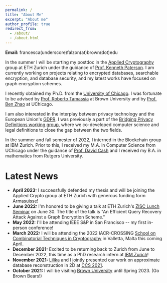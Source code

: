 ```yaml
---
permalink: /
title: "About Me"
excerpt: "About me"
author_profile: true
redirect_from: 
  - /about/
  - /about.html
---
```


**Email:** francesca(underscore)falzon(at)brown(dot)edu

In the summer I will be starting my postdoc in the [Applied Cryptography](https://appliedcrypto.ethz.ch/) group at ETH Zurich under the guidance of [Prof. Kenneth Paterson](https://inf.ethz.ch/people/person-detail.paterson.html). I am currently working on projects relating to encrypted databases, searchable encryption, and database security, and my latest works have focused on graph encryption schemes.  

I recently obtained my Ph.D. from the [University of Chicago](https://computerscience.uchicago.edu/). I was fortunate to be advised by [Prof. Roberto Tamassia](https://www.tamassia.net/) at Brown University and by [Prof. Ben Zhao](https://people.cs.uchicago.edu/~ravenben/) at UChicago. 

I am also interested in the interplay between privacy technology and the European Union's [GDPR](https://gdpr-info.eu/). I was previously a part of the [Bridging Privacy Definitions working group](https://privacytools.seas.harvard.edu/bridging-privacy-definitions), where we co-developed computer science and legal definitions to close the gap between the two fields.

In the summer and fall semester of 2022, I interned in the Blockchain group at IBM Zurich. 
Prior to this, I received my M.A. in Computer Science from UChicago under the guidance of [Prof. David Cash](https://people.cs.uchicago.edu/~davidcash/) and I received my B.A. in mathematics from Rutgers University.


Latest News
========

* **April 2023:** I successfully defended my thesis and will be joining the Applied Crypto group at ETH Zurich with generous funding form Armasuisse!
* **June 2022:** I'm honored to be giving a talk at ETH Zurich's [ZISC Lunch Seminar](https://zisc.ethz.ch/events/zisc-lunch-seminar/) on June 30. The title of the talk is "An Efficient Query Recovery Attack Against a Graph Encryption Scheme."
* **May 2022:** I'll be attending IEEE S&P in San Francisco -- my first in-person conference!
* **March 2022:** I will be attending the 2022 IACR-CROSSING [School on Combinatorial Techniques in Cryptography](https://www.crossing.tu-darmstadt.de/news_events/schools/2022_school/index.en.jsp) in Valletta, Malta this coming April.
* **December 2021:** Excited to be returning back to Zurich from June to December 2022, this time as a PhD research intern at [IBM Zurich](https://www.zurich.ibm.com/)!
* **November 2021:** [Lilika](https://markatou.github.io/) and I jointly presented our work on approximate database reconstruction in 2D at [CCS 2021](https://www.sigsac.org/ccs/CCS2021/).
* **October 2021:** I will be visiting [Brown University](https://cs.brown.edu) until Spring 2023. (Go Brown Bears!)

